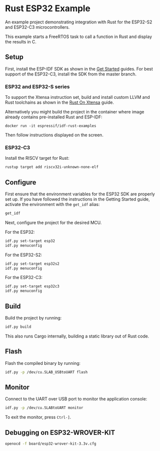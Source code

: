 # Rust ESP32 Example

An example project demonstrating integration with Rust for the ESP32-S2 and ESP32-C3 microcontrollers.

This example starts a FreeRTOS task to call a function in Rust and display the results in C.

## Setup

First, install the ESP-IDF SDK as shown in the [Get Started](https://docs.espressif.com/projects/esp-idf/en/latest/esp32/get-started/index.html) guides. For best support of the ESP32-C3, install the SDK from the master branch.

### ESP32 and ESP32-S series

To support the Xtensa instruction set, build and install custom LLVM and Rust toolchains as shown in the [Rust On Xtensa](docs/rust-on-xtensa.md) guide.

Alternatively you might build the project in the container where image already contains pre-installed Rust and ESP-IDF:

```
docker run -it espressif/idf-rust-examples
```

Then follow instructions displayed on the screen.

### ESP32-C3

Install the RISCV target for Rust:

```sh
rustup target add riscv32i-unknown-none-elf
```

## Configure

First ensure that the environment variables for the ESP32 SDK are properly set up. If you have followed the instructions in the Getting Started guide, activate the environment with the `get_idf` alias:

```sh
get_idf
```

Next, configure the project for the desired MCU.

For the ESP32:

```sh
idf.py set-target esp32
idf.py menuconfig
```

For the ESP32-S2:

```sh
idf.py set-target esp32s2
idf.py menuconfig
```

For the ESP32-C3:

```sh
idf.py set-target esp32c3
idf.py menuconfig
```

## Build

Build the project by running:

```sh
idf.py build
```

This also runs Cargo internally, building a static library out of Rust code.

## Flash

Flash the compiled binary by running:

```sh
idf.py -p /dev/cu.SLAB_USBtoUART flash
```

## Monitor

Connect to the UART over USB port to monitor the application console:

```sh
idf.py -p /dev/cu.SLABtoUART monitor
```

To exit the monitor, press `Ctrl-]`.

## Debugging on ESP32-WROVER-KIT

```sh
openocd -f board/esp32-wrover-kit-3.3v.cfg
```
